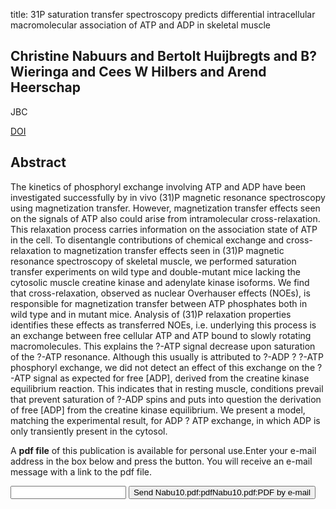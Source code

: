 title: 31P saturation transfer spectroscopy predicts differential intracellular macromolecular association of ATP and ADP in skeletal muscle

## Christine Nabuurs and Bertolt Huijbregts and B? Wieringa and Cees W Hilbers and Arend Heerschap
JBC

<a href="https://doi.org/10.1074/jbc.M110.164665">DOI</a>

## Abstract
The kinetics of phosphoryl exchange involving ATP and ADP have been investigated successfully by in vivo (31)P magnetic resonance spectroscopy using magnetization transfer. However, magnetization transfer effects seen on the signals of ATP also could arise from intramolecular cross-relaxation. This relaxation process carries information on the association state of ATP in the cell. To disentangle contributions of chemical exchange and cross-relaxation to magnetization transfer effects seen in (31)P magnetic resonance spectroscopy of skeletal muscle, we performed saturation transfer experiments on wild type and double-mutant mice lacking the cytosolic muscle creatine kinase and adenylate kinase isoforms. We find that cross-relaxation, observed as nuclear Overhauser effects (NOEs), is responsible for magnetization transfer between ATP phosphates both in wild type and in mutant mice. Analysis of (31)P relaxation properties identifies these effects as transferred NOEs, i.e. underlying this process is an exchange between free cellular ATP and ATP bound to slowly rotating macromolecules. This explains the ?-ATP signal decrease upon saturation of the ?-ATP resonance. Although this usually is attributed to ?-ADP ? ?-ATP phosphoryl exchange, we did not detect an effect of this exchange on the ?-ATP signal as expected for free [ADP], derived from the creatine kinase equilibrium reaction. This indicates that in resting muscle, conditions prevail that prevent saturation of ?-ADP spins and puts into question the derivation of free [ADP] from the creatine kinase equilibrium. We present a model, matching the experimental result, for ADP ? ATP exchange, in which ADP is only transiently present in the cytosol.

A <b>pdf file</b> of this publication is available for personal use.Enter your e-mail address in the box below and press the button. You will receive an e-mail message with a link to the pdf file.
<form action="sender.php">  <input type="text" name="email">  <input type="submit" value="Send Nabu10.pdf:pdfNabu10.pdf:PDF by e-mail"></form>